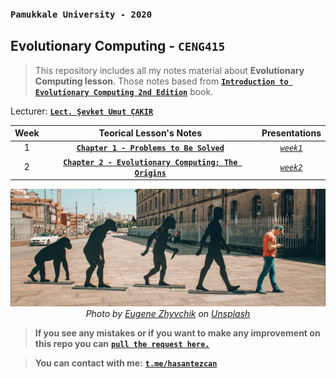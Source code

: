 ### `Pamukkale University - 2020`
## Evolutionary Computing - `CENG415`

> This repository includes all my notes material about **Evolutionary Computing lesson**. 
> Those notes based from **[`Introduction to Evolutionary Computing 2nd Edition`](http://www.evolutionarycomputation.org/slides/)** book.

Lecturer: [**`Lect. Şevket Umut ÇAKIR`**](https://www.pau.edu.tr/sucakir/en)

| Week  |                                               Teorical Lesson's Notes                                                |                    Presentations                     |
| :---: | :------------------------------------------------------------------------------------------------------------------: | :--------------------------------------------------: |
|   1   |                [**`Chapter 1 - Problems to Be Solved`**](/_data/weeks/week1/problems-to-be-solved.md)                | [*`week1`*](_data/weeks/week1/week1-presentaion.pdf) |
|   2   | [**`Chapter 2 - Evolutionary Computing: The Origins`**](/_data/weeks/week2/the-origins-of-evolutionary-computing.md) | [*`week2`*](_data/weeks/week2/week2-presentaion.pdf) |

<p align="center">
	<a href="#">
		<img alt="sınıf" src="_data/images/cover-image.png">
	</a>
        <br>
		<em><span>Photo by <a href="https://unsplash.com/@eugenezhyvchik?utm_source=unsplash&amp;utm_medium=referral&amp;utm_content=creditCopyText">Eugene Zhyvchik</a> on <a href="https://unsplash.com/s/photos/evolution?utm_source=unsplash&amp;utm_medium=referral&amp;utm_content=creditCopyText">Unsplash</a></span></em>	
</p>

> **If you see any mistakes or if you want to make any improvement on this repo you can** [**`pull the request here.`**](https://github.com/hasantezcan/evolutionary-computing/pulls) 

> **You can contact with me:** [**`t.me/hasantezcan`**](https://t.me/hasantezcan)
